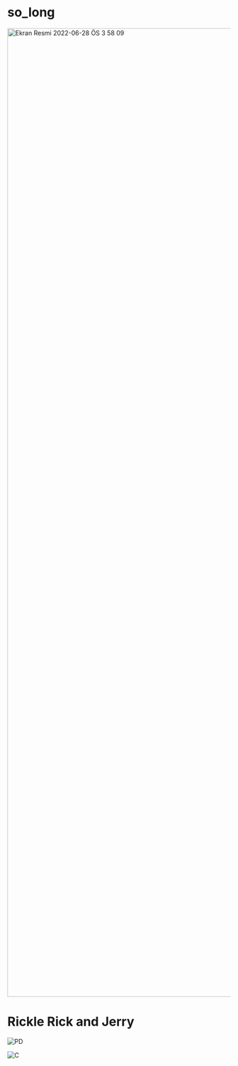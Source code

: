 # so_long
<img width="2182" alt="Ekran Resmi 2022-06-28 ÖS 3 58 09" src="https://user-images.githubusercontent.com/93519027/176184312-8ba671c0-95b8-4fd2-9ffa-743cf9eb46e1.png">

# Rickle Rick and Jerry 
![PD](https://user-images.githubusercontent.com/93519027/176185361-3ea850b1-7eb5-4dfe-9ce5-1847ac89dc3e.jpg)

![C](https://user-images.githubusercontent.com/93519027/176185375-7acd1573-97f1-4669-ab8e-87a11217e961.jpg)

